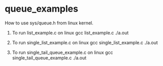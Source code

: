# queue_examples
How to use sys/queue.h from linux kernel.

1. To run list_example.c on linux
    gcc list_example.c
    ./a.out

2. To run single_list_example.c on linux
    gcc single_list_example.c
    ./a.out

3. To run single_tail_queue_example.c on linux
    gcc single_tail_queue_example.c
    ./a.out
